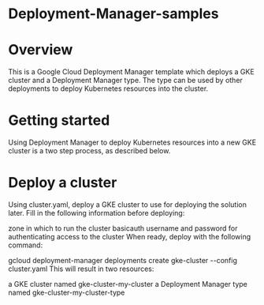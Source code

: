 # Deployment-Manager-samples


# Overview
This is a Google Cloud Deployment Manager template which deploys a GKE cluster and a Deployment Manager type. The type can be used by other deployments to deploy Kubernetes resources into the cluster.

# Getting started
Using Deployment Manager to deploy Kubernetes resources into a new GKE cluster is a two step process, as described below.

# Deploy a cluster
Using cluster.yaml, deploy a GKE cluster to use for deploying the solution later. Fill in the following information before deploying:

zone in which to run the cluster
basicauth username and password for authenticating access to the cluster
When ready, deploy with the following command:

gcloud deployment-manager deployments create gke-cluster --config cluster.yaml
This will result in two resources:

a GKE cluster named gke-cluster-my-cluster
a Deployment Manager type named gke-cluster-my-cluster-type
